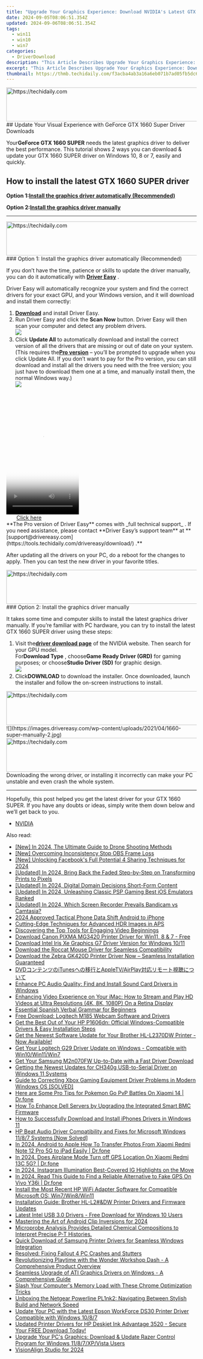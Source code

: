 ```yaml
---
title: "Upgrade Your Graphics Experience: Download NVIDIA's Latest GTX 1660 Super Drivers"
date: 2024-09-05T08:06:51.354Z
updated: 2024-09-06T08:06:51.354Z
tags:
  - win11
  - win10
  - win7
categories:
  - DriverDownload
description: "This Article Describes Upgrade Your Graphics Experience: Download NVIDIA's Latest GTX 1660 Super Drivers"
excerpt: "This Article Describes Upgrade Your Graphics Experience: Download NVIDIA's Latest GTX 1660 Super Drivers"
thumbnail: https://thmb.techidaily.com/f3acba4ab3a16a6eb071b7ad05fb5dc6bcda3ad9bf54bc2e5b6e949de6c9c500.jpg
---
```


<!-- affiliate ads begin -->
<a href="https://aligracehair.sjv.io/c/5597632/1880960/19272" target="_top" id="1880960">
  <img src="//a.impactradius-go.com/display-ad/19272-1880960" border="0" alt="https://techidaily.com" width="728" height="90"/>
</a>
<img height="0" width="0" src="https://aligracehair.sjv.io/i/5597632/1880960/19272" style="position:absolute;visibility:hidden;" border="0" />
<!-- affiliate ads end -->
## Update Your Visual Experience with GeForce GTX 1660 Super Driver Downloads

Your**GeForce GTX 1660 SUPER** needs the latest graphics driver to deliver the best performance. This tutorial shows 2 ways you can download & update your GTX 1660 SUPER driver on Windows 10, 8 or 7, easily and quickly.

## How to install the latest GTX 1660 SUPER driver

 **Option 1:[Install the graphics driver automatically (Recommended)](https://www.drivereasy.com/knowledge/geforce-gtx-1660-super-drivers-download-windows-10-8-7/#option1)**

 **Option 2:[Install the graphics driver manually](https://tools.techidaily.com/drivereasy/download/)**

---

<!-- affiliate ads begin -->
<a href="https://appsumo.8odi.net/c/5597632/2043618/7443" target="_top" id="2043618">
  <img src="//a.impactradius-go.com/display-ad/7443-2043618" border="0" alt="https://techidaily.com" width="728" height="90"/>
</a>
<img height="0" width="0" src="https://appsumo.8odi.net/i/5597632/2043618/7443" style="position:absolute;visibility:hidden;" border="0" />
<!-- affiliate ads end -->
### Option 1: Install the graphics driver automatically (Recommended)

 If you don’t have the time, patience or skills to update the driver manually, you can do it automatically with **[Driver Easy](https://tools.techidaily.com/drivereasy/download/)**  .

 Driver Easy will automatically recognize your system and find the correct drivers for your exact GPU, and your Windows version, and it will download and install them correctly:

1. **[Download](https://tools.techidaily.com/drivereasy/download/)**  and install Driver Easy.
2. Run Driver Easy and click the **Scan Now** button. Driver Easy will then scan your computer and detect any problem drivers.  
![](https://images.drivereasy.com/wp-content/uploads/2020/11/Scan-now-1.jpg)
3. Click **Update All** to automatically download and install the correct version of all the drivers that are missing or out of date on your system.  
 (This requires the[**Pro version**](https://tools.techidaily.com/drivereasy/download/) – you’ll be prompted to upgrade when you click Update All. If you don’t want to pay for the Pro version, you can still download and install all the drivers you need with the free version; you just have to download them one at a time, and manually install them, the normal Windows way.)  
![](https://images.drivereasy.com/wp-content/uploads/2021/04/de-1660-super.jpg)

<!-- affiliate ads begin -->
<span id="1630055">
					<video width="192" height="320" style="cursor:pointer"
           poster="//a.impactradius-go.com/display-clicktoplayimage/1630055.png"
           onclick="if(!this.playClicked){this.play();this.setAttribute('controls',true);this.playClicked=true;}">
	   <source src="//a.impactradius-go.com/display-ad/18460-1630055">
	   <img src="//a.impactradius-go.com/display-clicktoplayimage/1630055.png" style="border: none; height: 100%; width: 100%; object-fit: contain">
	</video>
	<div style="width:120px;text-align:center"><a href="javascript:window.open(decodeURIComponent('https%3A%2F%2Fcaperobbin.sjv.io%2Fc%2F5597632%2F1630055%2F18460'), '_blank');void(0);">Click here</a></div>
</span>
<img height="0" width="0" src="https://imp.pxf.io/i/5597632/1630055/18460" style="position:absolute;visibility:hidden;" border="0" />
<!-- affiliate ads end -->
**The Pro version of Driver Easy** comes with _full technical support_ . If you need assistance, please contact **Driver Easy’s support team** at **[support@drivereasy.com](https://tools.techidaily.com/drivereasy/download/) .**

 After updating all the drivers on your PC, do a reboot for the changes to apply. Then you can test the new driver in your favorite titles.

<!-- affiliate ads begin -->
<a href="https://aligracehair.sjv.io/c/5597632/1886048/19272" target="_top" id="1886048">
  <img src="//a.impactradius-go.com/display-ad/19272-1886048" border="0" alt="https://techidaily.com" width="728" height="90"/>
</a>
<img height="0" width="0" src="https://aligracehair.sjv.io/i/5597632/1886048/19272" style="position:absolute;visibility:hidden;" border="0" />
<!-- affiliate ads end -->
### Option 2: Install the graphics driver manually

 It takes some time and computer skills to install the latest graphics driver manually. If you’re familiar with PC hardware, you can try to install the latest GTX 1660 SUPER driver using these steps:

1. Visit the[**driver download page**](https://tools.techidaily.com/drivereasy/download/) of the NVIDIA website. Then search for your GPU model.  
 For**Download Type** , choose**Game Ready Driver (GRD)** for gaming purposes; or choose**Studio Driver (SD)** for graphic design.  
![](https://images.drivereasy.com/wp-content/uploads/2021/04/1660-super-manually.jpg)
2. Click**DOWNLOAD** to download the installer. Once downloaded, launch the installer and follow the on-screen instructions to install.  
<!-- affiliate ads begin -->
<a href="https://laganoo.pxf.io/c/5597632/1484950/16446" target="_top" id="1484950">
  <img src="//a.impactradius-go.com/display-ad/16446-1484950" border="0" alt="https://techidaily.com" width="728" height="90"/>
</a>
<img height="0" width="0" src="https://laganoo.pxf.io/i/5597632/1484950/16446" style="position:absolute;visibility:hidden;" border="0" />
<!-- affiliate ads end -->
![](https://images.drivereasy.com/wp-content/uploads/2021/04/1660-super-manually-2.jpg)

<!-- affiliate ads begin -->
<a href="https://appsumo.8odi.net/c/5597632/2049383/7443" target="_top" id="2049383">
  <img src="//a.impactradius-go.com/display-ad/7443-2049383" border="0" alt="https://techidaily.com" width="728" height="90"/>
</a>
<img height="0" width="0" src="https://appsumo.8odi.net/i/5597632/2049383/7443" style="position:absolute;visibility:hidden;" border="0" />
<!-- affiliate ads end -->
 Downloading the wrong driver, or installing it incorrectly can make your PC unstable and even crash the whole system.

---

 Hopefully, this post helped you get the latest driver for your GTX 1660 SUPER. If you have any doubts or ideas, simply write them down below and we’ll get back to you.

* [NVIDIA](https://tools.techidaily.com/drivereasy/download/)

<ins class="adsbygoogle"
     style="display:block"
     data-ad-format="autorelaxed"
     data-ad-client="ca-pub-7571918770474297"
     data-ad-slot="1223367746"></ins>



<ins class="adsbygoogle"
     style="display:block"
     data-ad-client="ca-pub-7571918770474297"
     data-ad-slot="8358498916"
     data-ad-format="auto"
     data-full-width-responsive="true"></ins>

<span class="atpl-alsoreadstyle">Also read:</span>
<div><ul>
<li><a href="https://fox-direct.techidaily.com/new-in-2024-the-ultimate-guide-to-drone-shooting-methods/"><u>[New] In 2024, The Ultimate Guide to Drone Shooting Methods</u></a></li>
<li><a href="https://video-capture.techidaily.com/new-overcoming-inconsistency-stop-obs-frame-loss/"><u>[New] Overcoming Inconsistency  Stop OBS Frame Loss</u></a></li>
<li><a href="https://facebook-video-content.techidaily.com/new-unlocking-facebooks-full-potential-4-sharing-techniques-for-2024/"><u>[New] Unlocking Facebook's Full Potential  4 Sharing Techniques for 2024</u></a></li>
<li><a href="https://fox-friendly.techidaily.com/updated-in-2024-bring-back-the-faded-step-by-step-on-transforming-prints-to-pixels/"><u>[Updated] In 2024, Bring Back the Faded  Step-by-Step on Transforming Prints to Pixels</u></a></li>
<li><a href="https://facebook-video-share.techidaily.com/updated-in-2024-digital-domain-decisions-short-form-content/"><u>[Updated] In 2024, Digital Domain Decisions  Short-Form Content</u></a></li>
<li><a href="https://screen-sharing-recording.techidaily.com/updated-in-2024-unleashing-classic-psp-gaming-best-ios-emulators-ranked/"><u>[Updated] In 2024, Unleashing Classic PSP Gaming  Best iOS Emulators Ranked</u></a></li>
<li><a href="https://screen-mirroring-recording.techidaily.com/updated-in-2024-which-screen-recorder-prevails-bandicam-vs-camtasia/"><u>[Updated] In 2024, Which Screen Recorder Prevails  Bandicam vs Camtasia?</u></a></li>
<li><a href="https://article-knowledge.techidaily.com/2024-approved-tactical-phone-data-shift-android-to-iphone/"><u>2024 Approved  Tactical Phone Data Shift  Android to iPhone</u></a></li>
<li><a href="https://extra-lessons.techidaily.com/cutting-edge-techniques-for-advanced-hdr-images-in-aps/"><u>Cutting-Edge Techniques for Advanced HDR Images in APS</u></a></li>
<li><a href="https://youtube-videos.techidaily.com/discovering-the-top-tools-for-engaging-video-beginnings/"><u>Discovering the Top Tools for Engaging Video Beginnings</u></a></li>
<li><a href="https://win-amazing.techidaily.com/download-canon-pixma-mg3420-printer-driver-for-win11-8-and-7-free/"><u>Download Canon PIXMA MG3420 Printer Driver for Win11, 8 & 7 - Free</u></a></li>
<li><a href="https://win-amazing.techidaily.com/download-intel-iris-xe-graphics-g7-driver-version-for-windows-1011/"><u>Download Intel Iris Xe Graphics G7 Driver Version for Windows 10/11</u></a></li>
<li><a href="https://win-amazing.techidaily.com/download-the-roccat-mouse-driver-for-seamless-compatibility/"><u>Download the Roccat Mouse Driver for Seamless Compatibility</u></a></li>
<li><a href="https://win-amazing.techidaily.com/1722961720330-download-the-zebra-gk420d-printer-driver-now-seamless-installation-guaranteed/"><u>Download the Zebra GK420D Printer Driver Now – Seamless Installation Guaranteed</u></a></li>
<li><a href="https://eaxpv-info.techidaily.com/dvditunesappletvairplay/"><u>DVDコンテンツのiTunesへの移行とAppleTV/AirPlay対応リモート視聴について</u></a></li>
<li><a href="https://win-amazing.techidaily.com/enhance-pc-audio-quality-find-and-install-sound-card-drivers-in-windows/"><u>Enhance PC Audio Quality: Find and Install Sound Card Drivers in Windows</u></a></li>
<li><a href="https://vp-tips.techidaily.com/enhancing-video-experience-on-your-imac-how-to-stream-and-play-hd-videos-at-ultra-resolutions-4k-8k-1080p-on-a-retina-display/"><u>Enhancing Video Experience on Your iMac: How to Stream and Play HD Videos at Ultra Resolutions (4K, 8K, 1080P) On a Retina Display</u></a></li>
<li><a href="https://mondly-stories.techidaily.com/essential-spanish-verbal-grammar-for-beginners/"><u>Essential Spanish Verbal Grammar for Beginners</u></a></li>
<li><a href="https://win-amazing.techidaily.com/free-download-logitech-m185-webcam-software-and-drivers/"><u>Free Download: Logitech M185 Webcam Software and Drivers</u></a></li>
<li><a href="https://win-amazing.techidaily.com/get-the-best-out-of-your-hp-p1606dn-official-windows-compatible-drivers-and-easy-installation-steps/"><u>Get the Best Out of Your HP P1606dn: Official Windows-Compatible Drivers & Easy Installation Steps</u></a></li>
<li><a href="https://win-amazing.techidaily.com/1722970005998-get-the-newest-software-update-for-your-brother-hl-l2370dw-printer-now-available/"><u>Get the Newest Software Update for Your Brother HL-L2370DW Printer - Now Available!</u></a></li>
<li><a href="https://win-amazing.techidaily.com/get-your-logitech-g29-driver-update-on-windows-compatible-with-win10win11win7/"><u>Get Your Logitech G29 Driver Update on Windows - Compatible with Win10/Win11/Win7</u></a></li>
<li><a href="https://win-amazing.techidaily.com/1722978784980-get-your-samsung-m2n070fw-up-to-date-with-a-fast-driver-download/"><u>Get Your Samsung M2n070FW Up-to-Date with a Fast Driver Download</u></a></li>
<li><a href="https://win-amazing.techidaily.com/getting-the-newest-updates-for-ch340g-usb-to-serial-driver-on-windows-11-systems/"><u>Getting the Newest Updates for CH340g USB-to-Serial Driver on Windows 11 Systems</u></a></li>
<li><a href="https://win-amazing.techidaily.com/guide-to-correcting-xbox-gaming-equipment-driver-problems-in-modern-windows-os-solved/"><u>Guide to Correcting Xbox Gaming Equipment Driver Problems in Modern Windows OS [SOLVED]</u></a></li>
<li><a href="https://android-pokemon-go.techidaily.com/here-are-some-pro-tips-for-pokemon-go-pvp-battles-on-xiaomi-14-drfone-by-drfone-virtual-android/"><u>Here are Some Pro Tips for Pokemon Go PvP Battles On Xiaomi 14 | Dr.fone</u></a></li>
<li><a href="https://win-amazing.techidaily.com/how-to-enhance-dell-servers-by-upgrading-the-integrated-smart-bmc-firmware/"><u>How To Enhance Dell Servers by Upgrading the Integrated Smart BMC Firmware</u></a></li>
<li><a href="https://win-amazing.techidaily.com/how-to-successfully-download-and-install-iphones-drivers-in-windows-11/"><u>How to Successfully Download and Install iPhones Drivers in Windows 11</u></a></li>
<li><a href="https://win-amazing.techidaily.com/hp-beat-audio-driver-compatibility-and-fixes-for-microsoft-windows-1187-systems-now-solved/"><u>HP Beat Audio Driver Compatibility and Fixes for Microsoft Windows 11/8/7 Systems [Now Solved]</u></a></li>
<li><a href="https://android-transfer.techidaily.com/in-2024-android-to-apple-how-to-transfer-photos-from-xiaomi-redmi-note-12-pro-5g-to-ipad-easily-drfone-by-drfone-transfer-from-android-transfer-from-android/"><u>In 2024, Android to Apple How To Transfer Photos From Xiaomi Redmi Note 12 Pro 5G to iPad Easily | Dr.fone</u></a></li>
<li><a href="https://review-topics.techidaily.com/in-2024-does-airplane-mode-turn-off-gps-location-on-xiaomi-redmi-13c-5g-drfone-by-drfone-virtual-android/"><u>In 2024, Does Airplane Mode Turn off GPS Location On Xiaomi Redmi 13C 5G? | Dr.fone</u></a></li>
<li><a href="https://instagram-video-files.techidaily.com/in-2024-instagram-illumination-best-covered-ig-highlights-on-the-move/"><u>In 2024, Instagram Illumination  Best-Covered IG Highlights on the Move</u></a></li>
<li><a href="https://phone-solutions.techidaily.com/in-2024-read-this-guide-to-find-a-reliable-alternative-to-fake-gps-on-vivo-y36i-drfone-by-drfone-virtual-android/"><u>In 2024, Read This Guide to Find a Reliable Alternative to Fake GPS On Vivo Y36i | Dr.fone</u></a></li>
<li><a href="https://win-amazing.techidaily.com/install-the-most-recent-hp-wifi-adapter-software-for-compatible-microsoft-os-win7win8win11/"><u>Install the Most Recent HP WiFi Adapter Software for Compatible Microsoft OS: Win7/Win8/Win11</u></a></li>
<li><a href="https://win-amazing.techidaily.com/installation-guide-brother-hl-l2anddw-printer-drivers-and-firmware-updates/"><u>Installation Guide: Brother HL-L2#&DW Printer Drivers and Firmware Updates</u></a></li>
<li><a href="https://win-amazing.techidaily.com/latest-intel-usb-30-drivers-free-download-for-windows-10-users/"><u>Latest Intel USB 3.0 Drivers - Free Download for Windows 10 Users</u></a></li>
<li><a href="https://extra-support.techidaily.com/mastering-the-art-of-android-clip-inversions-for-2024/"><u>Mastering the Art of Android Clip Inversions for 2024</u></a></li>
<li><a href="https://win-amazing.techidaily.com/microprobe-analysis-provides-detailed-chemical-compositions-to-interpret-precise-p-t-histories/"><u>Microprobe Analysis Provides Detailed Chemical Compositions to Interpret Precise P-T Histories.</u></a></li>
<li><a href="https://win-amazing.techidaily.com/quick-download-of-samsung-printer-drivers-for-seamless-windows-integration/"><u>Quick Download of Samsung Printer Drivers for Seamless Windows Integration</u></a></li>
<li><a href="https://win-able.techidaily.com/resolved-fixing-fallout-4-pc-crashes-and-stutters/"><u>Resolved: Fixing Fallout 4 PC Crashes and Stutters</u></a></li>
<li><a href="https://buynow-marvelous.techidaily.com/revolutionizing-playtime-with-the-wonder-workshop-dash-a-comprehensive-product-overview/"><u>Revolutionizing Playtime with the Wonder Workshop Dash - A Comprehensive Product Overview</u></a></li>
<li><a href="https://win-amazing.techidaily.com/seamless-upgrade-of-ati-graphics-drivers-on-windows-a-comprehensive-guide/"><u>Seamless Upgrade of ATI Graphics Drivers on Windows - A Comprehensive Guide</u></a></li>
<li><a href="https://win-answers.techidaily.com/slash-your-computers-memory-load-with-these-chrome-optimization-tricks/"><u>Slash Your Computer's Memory Load with These Chrome Optimization Tricks</u></a></li>
<li><a href="https://fake-location.techidaily.com/unboxing-the-netgear-powerline-pl1nk2-navigating-between-stylish-build-and-network-speed/"><u>Unboxing the Netgear Powerline PL1nk2: Navigating Between Stylish Build and Network Speed</u></a></li>
<li><a href="https://win-amazing.techidaily.com/update-your-pc-with-the-latest-epson-workforce-ds30-printer-driver-compatible-with-windows-1087/"><u>Update Your PC with the Latest Epson WorkForce DS30 Printer Driver Compatible with Windows 10/8/7</u></a></li>
<li><a href="https://win-amazing.techidaily.com/1722974232661-updated-printer-drivers-for-hp-deskjet-ink-advantage-3520-secure-your-free-download-today/"><u>Updated Printer Drivers for HP Deskjet Ink Advantage 3520 - Secure Your FREE Download Today!</u></a></li>
<li><a href="https://win-amazing.techidaily.com/upgrade-your-pcs-graphics-download-and-update-razer-control-program-for-windows-1187xpvista-users/"><u>Upgrade Your PC's Graphics: Download & Update Razer Control Program for Windows 11/8/7/XP/Vista Users</u></a></li>
<li><a href="https://facebook-video-footage.techidaily.com/visionalign-studio-for-2024/"><u>VisionAlign Studio for 2024</u></a></li>
</ul></div>
